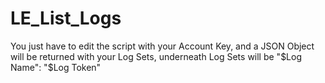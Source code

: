 # LE_List_Logs

You just have to edit the script with your Account Key, and a JSON Object will be returned with your Log Sets, 
underneath Log Sets will be "$Log Name": "$Log Token"
